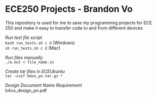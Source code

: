 # ECE250 Projects - Brandon Vo

This repository is used for me to save my programming projects for 
ECE 250 and make it easy to transfer code to and from different devices

*Run test file script*  
`bash run_tests.sh c d` (Windows)  
`sh run_tests.sh c d` (Mac)  

*Run files manually*  
`./a.out < file_name.in`

*Create tar files in ECEUbuntu*  
`tar -cvzf b4vo_pn.tar.gz *`

*Design Document Name Requirement*  
b4vo_design_pn.pdf